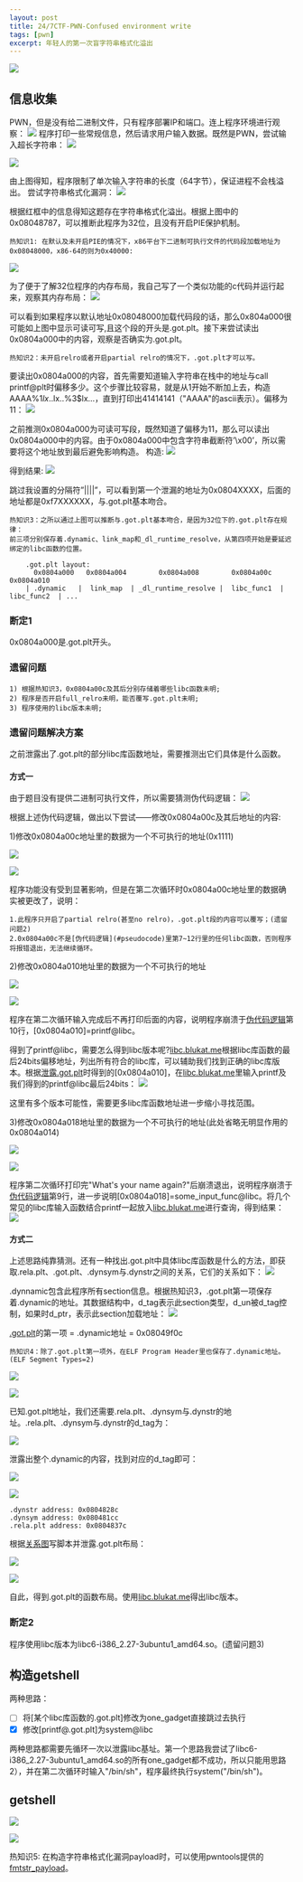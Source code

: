 ```yaml
---
layout: post
title: 24/7CTF-PWN-Confused environment write
tags: [pwn]
excerpt: 年轻人的第一次盲字符串格式化溢出
---
```



![](/assets/img/247ctf/pwn/confused_environment_write/logo.png)

## 信息收集

PWN，但是没有给二进制文件，只有程序部署IP和端口。连上程序环境进行观察：
![](/assets/img/247ctf/pwn/confused_environment_write/1.png)
程序打印一些常规信息，然后请求用户输入数据。既然是PWN，尝试输入超长字符串：
![](/assets/img/247ctf/pwn/confused_environment_write/2.png)

![](/assets/img/247ctf/pwn/confused_environment_write/3.png)

由上图得知，程序限制了单次输入字符串的长度（64字节），保证进程不会栈溢出。
尝试字符串格式化漏洞：
![](/assets/img/247ctf/pwn/confused_environment_write/4.png)

根据红框中的信息得知这题存在字符串格式化溢出。根据上图中的0x08048787，可以推断此程序为32位，且没有开启PIE保护机制。
```
热知识1: 在默认及未开启PIE的情况下，x86平台下二进制可执行文件的代码段加载地址为0x08048000，x86-64的则为0x40000:
```
![](/assets/img/247ctf/pwn/confused_environment_write/5.png)


为了便于了解32位程序的内存布局，我自己写了一个类似功能的c代码并运行起来，观察其内存布局：
![](/assets/img/247ctf/pwn/confused_environment_write/6.png)

可以看到如果程序以默认地址0x08048000加载代码段的话，那么0x804a000很可能如上图中显示可读可写,且这个段的开头是.got.plt。接下来尝试读出0x0804a000中的内容，观察是否确实为.got.plt。
```
热知识2：未开启relro或者开启partial relro的情况下，.got.plt才可以写。
```
要读出0x0804a000的内容，首先需要知道输入字符串在栈中的地址与call printf@plt时偏移多少。这个步骤比较容易，就是从1开始不断加上去，构造AAAA%1$lx..%2$lx..%3$lx…，直到打印出41414141（"AAAA"的ascii表示）。偏移为11：
![](/assets/img/247ctf/pwn/confused_environment_write/7.png)

<span id="leak_got_plt"></span>
之前推测0x0804a000为可读可写段，既然知道了偏移为11，那么可以读出0x0804a000中的内容。由于0x0804a000中包含字符串截断符’\x00’，所以需要将这个地址放到最后避免影响构造。
构造:
![](/assets/img/247ctf/pwn/confused_environment_write/8.png)

得到结果:
![](/assets/img/247ctf/pwn/confused_environment_write/9.png)

跳过我设置的分隔符”||||”，可以看到第一个泄漏的地址为0x0804XXXX，后面的地址都是0xf7XXXXXX，与.got.plt基本吻合。
```
热知识3：之所以通过上图可以推断与.got.plt基本吻合，是因为32位下的.got.plt存在规律：
前三项分别保存着.dynamic、link_map和_dl_runtime_resolve，从第四项开始是要延迟绑定的libc函数的位置。

	.got.plt layout: 
	  0x0804a000   0x0804a004        0x0804a008        0x0804a00c     0x0804a010    
	| .dynamic   |  link_map  | _dl_runtime_resolve |  libc_func1  |  libc_func2  | ...
```

### 断定1
0x0804a000是.got.plt开头。

### 遗留问题
	1) 根据热知识3，0x0804a00c及其后分别存储着哪些libc函数未明;
	2) 程序是否开启full_relro未明，能否覆写.got.plt未明;
	3) 程序使用的libc版本未明;

### 遗留问题解决方案
之前泄露出了.got.plt的部分libc库函数地址，需要推测出它们具体是什么函数。
#### 方式一
由于题目没有提供二进制可执行文件，所以需要猜测伪代码逻辑：
<span id="pseudocode"></span>
![](/assets/img/247ctf/pwn/confused_environment_write/10.png)

根据上述伪代码逻辑，做出以下尝试——修改0x0804a00c及其后地址的内容:

1)修改0x0804a00c地址里的数据为一个不可执行的地址(0x1111)

![](/assets/img/247ctf/pwn/confused_environment_write/11.png)

![](/assets/img/247ctf/pwn/confused_environment_write/12.png)

程序功能没有受到显著影响，但是在第二次循环时0x0804a00c地址里的数据确实被更改了，说明：
	
	1.此程序只开启了partial relro(甚至no relro)，.got.plt段的内容可以覆写；(遗留问题2)
	2.0x0804a00c不是[伪代码逻辑](#pseudocode)里第7~12行里的任何libc函数，否则程序将报错退出，无法继续循环。

2)修改0x0804a010地址里的数据为一个不可执行的地址

![](/assets/img/247ctf/pwn/confused_environment_write/13.png)

![](/assets/img/247ctf/pwn/confused_environment_write/14.png)

程序在第二次循环输入完成后不再打印后面的内容，说明程序崩溃于[伪代码逻辑](#pseudocode)第10行，[0x0804a010]=printf@libc。

得到了printf@libc，需要怎么得到libc版本呢?[libc.blukat.me](https://libc.blukat.me/)根据libc库函数的最后24bits偏移地址，列出所有符合的libc库，可以辅助我们找到正确的libc库版本。根据[泄露.got.plt](#leak_got_plt)时得到的[0x0804a010]，在[libc.blukat.me](https://libc.blukat.me/)里输入printf及我们得到的printf@libc最后24bits：
![](/assets/img/247ctf/pwn/confused_environment_write/15.png)

这里有多个版本可能性，需要更多libc库函数地址进一步缩小寻找范围。


3)修改0x0804a018地址里的数据为一个不可执行的地址(此处省略无明显作用的0x0804a014)

![](/assets/img/247ctf/pwn/confused_environment_write/16.png)

![](/assets/img/247ctf/pwn/confused_environment_write/17.png)

程序第二次循环打印完"What's your name again?"后崩溃退出，说明程序崩溃于[伪代码逻辑](#pseudocode)第9行，进一步说明[0x0804a018]=some_input_func@libc。将几个常见的libc库输入函数结合printf一起放入[libc.blukat.me](https://libc.blukat.me/)进行查询，得到结果：
![](/assets/img/247ctf/pwn/confused_environment_write/18.png)
<span id="method_2"></span>
#### 方式二
上述思路纯靠猜测。还有一种找出.got.plt中具体libc库函数是什么的方法，即获取.rela.plt、.got.plt、.dynsym与.dynstr之间的关系，它们的关系如下：
<span id="all_rela"></span>
![](/assets/img/247ctf/pwn/confused_environment_write/s_7.png)

.dynnamic包含此程序所有section信息。根据热知识3，.got.plt第一项保存着.dynamic的地址。其数据结构中，d_tag表示此section类型，d_un被d_tag控制，如果时d_ptr，表示此section加载地址：
![](/assets/img/247ctf/pwn/confused_environment_write/s_8.png)

[.got.plt](#leak_got_plt)的第一项 = .dynamic地址 = 0x08049f0c
```
热知识4：除了.got.plt第一项外，在ELF Program Header里也保存了.dynamic地址。(ELF Segment Types=2)
```

![](/assets/img/247ctf/pwn/confused_environment_write/s_9.png)

![](/assets/img/247ctf/pwn/confused_environment_write/s_10.png)

已知.got.plt地址，我们还需要.rela.plt、.dynsym与.dynstr的地址。.rela.plt、.dynsym与.dynstr的d_tag为：

![](/assets/img/247ctf/pwn/confused_environment_write/s_6.png)

泄露出整个.dynamic的内容，找到对应的d_tag即可：

![](/assets/img/247ctf/pwn/confused_environment_write/s_14.png)

![](/assets/img/247ctf/pwn/confused_environment_write/s_12.png)

	.dynstr address: 0x0804828c
	.dynsym address: 0x080481cc
	.rela.plt address: 0x0804837c

根据[关系图](#all_rela)写脚本并泄露.got.plt布局：

![](/assets/img/247ctf/pwn/confused_environment_write/s_13.png)

![](/assets/img/247ctf/pwn/confused_environment_write/s_14.png)

自此，得到.got.plt的函数布局。使用[libc.blukat.me](https://libc.blukat.me/)得出libc版本。

### 断定2
程序使用libc版本为libc6-i386_2.27-3ubuntu1_amd64.so。(遗留问题3)

## 构造getshell
两种思路：

- [ ] 将[某个libc库函数的.got.plt]修改为one_gadget直接跳过去执行
- [x] 修改[printf@.got.plt]为system@libc

两种思路都需要先循环一次以泄露libc基址。第一个思路我尝试了libc6-i386_2.27-3ubuntu1_amd64.so的所有one_gadget都不成功，所以只能用思路2），并在第二次循环时输入"/bin/sh"，程序最终执行system("/bin/sh")。

## getshell

![](/assets/img/247ctf/pwn/confused_environment_write/19.png)

![](/assets/img/247ctf/pwn/confused_environment_write/20.png)


热知识5: 在构造字符串格式化漏洞payload时，可以使用pwntools提供的[fmtstr_payload](https://docs.pwntools.com/en/stable/fmtstr.html)。